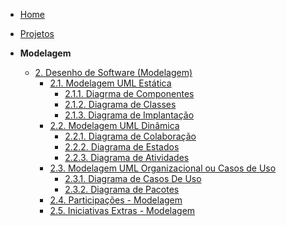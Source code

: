 <!-- docs/_sidebar.md -->

- [Home](/docs)
- [Projetos](/docs/Projeto/Projeto.md)

- **Modelagem**
  - [2. Desenho de Software (Modelagem)](/Modelagem/2.Modelagem.md)
    - [2.1. Modelagem UML Estática](/Modelagem/2.1.ModelagemEstatica.md)
      - [2.1.1. Diagrma de Componentes](/Modelagem/2.1.1.DiagramaComponentes.md)
      - [2.1.2. Diagrama de Classes](/Modelagem/2.1.2.DiagramaClasses.md)
      - [2.1.3. Diagrama de Implantação](/Modelagem/2.1.3.DiagramaImplantacao.md)
    - [2.2. Modelagem UML Dinâmica](/Modelagem/2.2.ModelagemDinamica.md)
      - [2.2.1. Diagrama de Colaboração](/Modelagem/2.2.1.DiagramaColaboracao.md)
      - [2.2.2. Diagrama de Estados](/Modelagem/2.2.2.DiagramaEstados.md)
      - [2.2.3. Diagrama de Atividades](/Modelagem/2.2.3.DiagramaAtividades.md)
    - [2.3. Modelagem UML Organizacional ou Casos de Uso](/Modelagem/2.3.ModelagemOrganizacionalCasosDeUso.md)
      - [2.3.1. Diagrama de Casos De Uso](/Modelagem/2.3.1.DiagramaCasosUso.md)
      - [2.3.2. Diagrama de Pacotes](/Modelagem/2.3.2.DiagramaPacotes.md)
    - [2.4. Participações - Modelagem](/Modelagem/2.4.ParticipacoesModelagem.md)
    - [2.5. Iniciativas Extras - Modelagem](/Modelagem/2.5.IniciativasExtras.md)
